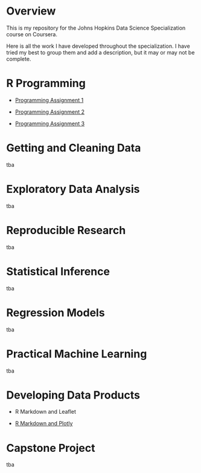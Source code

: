 # Overview

This is my repository for the Johns Hopkins Data Science Specialization course on Coursera.

Here is all the work I have developed throughout the specialization. I have tried my best to group them and add a description, but it may or may not be complete.

# R Programming

- [Programming Assignment 1](https://jerrymn.github.io/CourseraDataScience/R_Programming/ProgrammingAssignment1/)

- [Programming Assignment 2](https://jerrymn.github.io/CourseraDataScience/R_Programming/ProgrammingAssignment2/)

- [Programming Assignment 3](https://jerrymn.github.io/CourseraDataScience/R_Programming/ProgrammingAssignment3/)

# Getting and Cleaning Data

tba

# Exploratory Data Analysis

tba

# Reproducible Research

tba

# Statistical Inference

tba

# Regression Models

tba

# Practical Machine Learning

tba

# Developing Data Products

- R Markdown and Leaflet

- [R Markdown and Plotly](https://jerrymn.github.io/CourseraDataScience/DataProducts/Plotly/)

# Capstone Project

tba